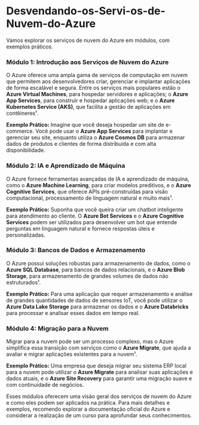 # Desvendando-os-Servi-os-de-Nuvem-do-Azure

Vamos explorar os serviços de nuvem do Azure em módulos, com exemplos práticos.

### Módulo 1: Introdução aos Serviços de Nuvem do Azure
O Azure oferece uma ampla gama de serviços de computação em nuvem que permitem aos desenvolvedores criar, gerenciar e implantar aplicações de forma escalável e segura. Entre os serviços mais populares estão o **Azure Virtual Machines**, para hospedar servidores e aplicações; o **Azure App Services**, para construir e hospedar aplicações web; e o **Azure Kubernetes Service (AKS)**, que facilita a gestão de aplicações em contêineres¹.

**Exemplo Prático:**
Imagine que você deseja hospedar um site de e-commerce. Você pode usar o **Azure App Services** para implantar e gerenciar seu site, enquanto utiliza o **Azure Cosmos DB** para armazenar dados de produtos e clientes de forma distribuída e com alta disponibilidade.

### Módulo 2: IA e Aprendizado de Máquina
O Azure fornece ferramentas avançadas de IA e aprendizado de máquina, como o **Azure Machine Learning**, para criar modelos preditivos, e o **Azure Cognitive Services**, que oferece APIs pré-construídas para visão computacional, processamento de linguagem natural e muito mais¹.

**Exemplo Prático:**
Suponha que você queira criar um chatbot inteligente para atendimento ao cliente. O **Azure Bot Services** e o **Azure Cognitive Services** podem ser utilizados para desenvolver um bot que entende perguntas em linguagem natural e fornece respostas úteis e personalizadas.

### Módulo 3: Bancos de Dados e Armazenamento
O Azure possui soluções robustas para armazenamento de dados, como o **Azure SQL Database**, para bancos de dados relacionais, e o **Azure Blob Storage**, para armazenamento de grandes volumes de dados não estruturados¹.

**Exemplo Prático:**
Para uma aplicação que requer armazenamento e análise de grandes quantidades de dados de sensores IoT, você pode utilizar o **Azure Data Lake Storage** para armazenar os dados e o **Azure Databricks** para processar e analisar esses dados em tempo real.

### Módulo 4: Migração para a Nuvem
Migrar para a nuvem pode ser um processo complexo, mas o Azure simplifica essa transição com serviços como o **Azure Migrate**, que ajuda a avaliar e migrar aplicações existentes para a nuvem¹.

**Exemplo Prático:**
Uma empresa que deseja migrar seu sistema ERP local para a nuvem pode utilizar o **Azure Migrate** para analisar suas aplicações e dados atuais, e o **Azure Site Recovery** para garantir uma migração suave e com continuidade de negócios.

Esses módulos oferecem uma visão geral dos serviços de nuvem do Azure e como eles podem ser aplicados na prática. Para mais detalhes e exemplos, recomendo explorar a documentação oficial do Azure e considerar a realização de um curso para aprofundar seus conhecimentos.
